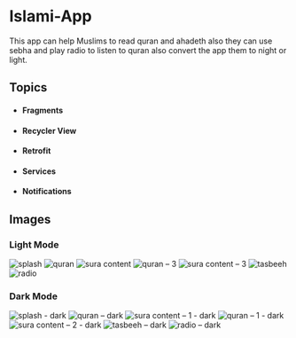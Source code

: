 # Islami-App
This app can help Muslims to read quran and ahadeth also they can use sebha and play radio to listen to quran also convert the app them to night or light.
## Topics
+ #### Fragments
+ #### Recycler View
+ #### Retrofit
+ #### Services
+ #### Notifications
## Images
### Light Mode
![splash](https://github.com/Mohamed00-Hany/Islami-App/assets/123842448/fcadc9a2-a2dc-48fa-bb9a-248c53b85636)
![quran](https://github.com/Mohamed00-Hany/Islami-App/assets/123842448/c8adc9f9-5f5e-4750-bb21-66849aae4b49)
![sura content](https://github.com/Mohamed00-Hany/Islami-App/assets/123842448/a194a13f-d9b1-4f83-8723-a80ff683a651)
![quran – 3](https://github.com/Mohamed00-Hany/Islami-App/assets/123842448/39ce841b-4213-4105-8369-992676b4b11f)
![sura content – 3](https://github.com/Mohamed00-Hany/Islami-App/assets/123842448/ef332c5c-5640-4c2c-801f-43a1f5487cd0)
![tasbeeh](https://github.com/Mohamed00-Hany/Islami-App/assets/123842448/282f3fc7-b0ee-4826-ac80-db725fe659ca)
![radio](https://github.com/Mohamed00-Hany/Islami-App/assets/123842448/ebc6a2d6-5905-4fd6-a7ba-9547595b7616)
### Dark Mode
![splash - dark](https://github.com/Mohamed00-Hany/Islami-App/assets/123842448/afd63cac-3fee-4b36-a946-ccf836fd6021)
![quran – dark](https://github.com/Mohamed00-Hany/Islami-App/assets/123842448/738d1273-ad4d-4bbc-ab0d-2853be264ba4)
![sura content – 1 - dark](https://github.com/Mohamed00-Hany/Islami-App/assets/123842448/000b6fbc-67bb-4c13-bd2a-e12e34c6025b)
![quran – 1 - dark](https://github.com/Mohamed00-Hany/Islami-App/assets/123842448/c20a9de3-b05e-4e61-9ea4-85408dd8bbff)
![sura content – 2 - dark](https://github.com/Mohamed00-Hany/Islami-App/assets/123842448/e0db941f-a79b-44a0-8f2c-b4b0ff5ac9c4)
![tasbeeh – dark](https://github.com/Mohamed00-Hany/Islami-App/assets/123842448/24f46770-56ee-46b5-93d7-71222948bdd5)
![radio – dark](https://github.com/Mohamed00-Hany/Islami-App/assets/123842448/b68379ec-6e02-4387-ab4a-294bcb092258)

